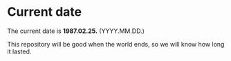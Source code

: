 # Current date

The current date is **1987.02.25.** (YYYY.MM.DD.)

This repository will be good when the world ends, so we will know how long it lasted.